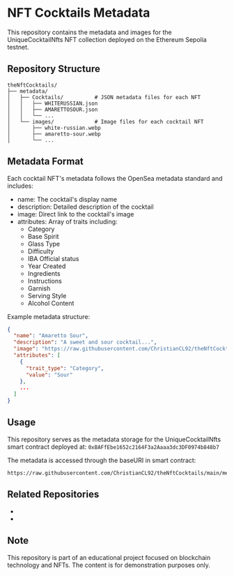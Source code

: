 # NFT Cocktails Metadata

This repository contains the metadata and images for the UniqueCocktailNfts NFT collection deployed on the Ethereum Sepolia testnet.

## Repository Structure

```
theNftCocktails/
├── metadata/
│   ├── Cocktails/          # JSON metadata files for each NFT
│   │   ├── WHITERUSSIAN.json
│   │   ├── AMARETTOSOUR.json
│   │   └── ...
│   └── images/             # Image files for each cocktail NFT
│       ├── white-russian.webp
│       ├── amaretto-sour.webp
│       └── ...
```

## Metadata Format

Each cocktail NFT's metadata follows the OpenSea metadata standard and includes:

- name: The cocktail's display name
- description: Detailed description of the cocktail
- image: Direct link to the cocktail's image
- attributes: Array of traits including:
  - Category
  - Base Spirit
  - Glass Type
  - Difficulty
  - IBA Official status
  - Year Created
  - Ingredients
  - Instructions
  - Garnish
  - Serving Style
  - Alcohol Content

Example metadata structure:
```json
{
  "name": "Amaretto Sour",
  "description": "A sweet and sour cocktail...",
  "image": "https://raw.githubusercontent.com/ChristianCL92/theNftCocktails/main/metadata/images/amaretto-sour.webp",
  "attributes": [
    {
      "trait_type": "Category",
      "value": "Sour"
    },
    ...
  ]
}
```

## Usage

This repository serves as the metadata storage for the UniqueCocktailNfts smart contract deployed at: `0xBAFfEbe1652c2164F3a2Aaaa3dc3DF0974b848b7`

The metadata is accessed through the baseURI in smart contract:
```
https://raw.githubusercontent.com/ChristianCL92/theNftCocktails/main/metadata/Cocktails/
```

## Related Repositories

- [Frontend Application]: https://github.com/ChristianCL92/nft-cocktails-frontend 
- [Smart Contract]: https://github.com/ChristianCL92/nft-cocktails-contract

## Note

This repository is part of an educational project focused on blockchain technology and NFTs. The content is for demonstration purposes only.
